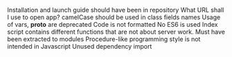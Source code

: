 Installation and launch guide should have been in repository
What URL shall I use to open app?
camelCase should be used in class fields names
Usage of vars, __proto__ are deprecated
Code is not formatted
No ES6 is used
Index script contains different functions that are not about server work. Must have been extracted to modules
Procedure-like programming style is not intended in Javascript
Unused dependency import
